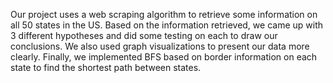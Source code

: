 Our project uses a web scraping algorithm to retrieve some information on all 50 states in the US.
Based on the information retrieved, we came up with 3 different hypotheses and did some testing
on each to draw our conclusions. We also used graph visualizations to present our data more clearly.
Finally, we implemented BFS based on border information on each state to find the shortest path
between states.
